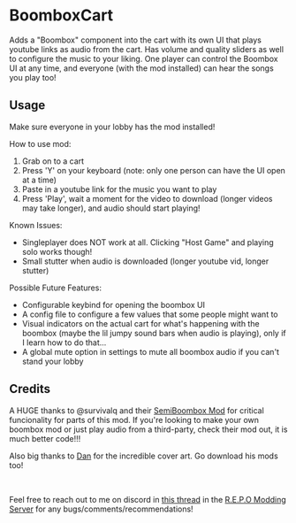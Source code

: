 # BoomboxCart 

Adds a "Boombox" component into the cart with its own UI that plays youtube links as audio from the cart. 
Has volume and quality sliders as well to configure the music to your liking. One player can control the 
Boombox UI at any time, and everyone (with the mod installed) can hear the songs you play too!

## Usage

<p>Make sure everyone in your lobby has the mod installed!</p>

<p>How to use mod:</p>
<ol>
    <li>Grab on to a cart</li>
    <li>Press 'Y' on your keyboard (note: only one person can have the UI open at a time)</li>
    <li>Paste in a youtube link for the music you want to play</li>
    <li>Press 'Play', wait a moment for the video to download (longer videos may take longer), and audio should start playing!</li>
</ol>
<p>Known Issues:</p>
<ul>
    <li>Singleplayer does NOT work at all. Clicking "Host Game" and playing solo works though!</li>
    <li>Small stutter when audio is downloaded (longer youtube vid, longer stutter)</li>
</ul>

<p>Possible Future Features:</p>
<ul>
    <li>Configurable keybind for opening the boombox UI</li>
    <li>A config file to configure a few values that some people might want to</li>
    <li>Visual indicators on the actual cart for what's happening with the boombox (maybe the lil jumpy sound bars when audio is playing), only if I learn how to do that...</li>
    <li>A global mute option in settings to mute all boombox audio if you can't stand your lobby</li>
</ul>

## Credits
<p>A HUGE thanks to @survivalq and their <a href="https://github.com/survivalq/SemiBoombox">SemiBoombox Mod</a> for critical funcionality for parts of this mod. If you're looking to make your own boombox mod or just play audio from a third-party, check their mod out, it is much better code!!!

Also big thanks to <a href="https://thunderstore.io/c/repo/p/SteamBlizzard/">Dan</a> for the incredible cover art. Go download his mods too!</p>

<br>
<p>Feel free to reach out to me on discord in <a href="https://discord.com/channels/1344557689979670578/1348739189109166120">this thread</a> in the <a href="https://discord.gg/WXEgqvJa">R.E.P.O Modding Server</a> for any bugs/comments/recommendations!</p>